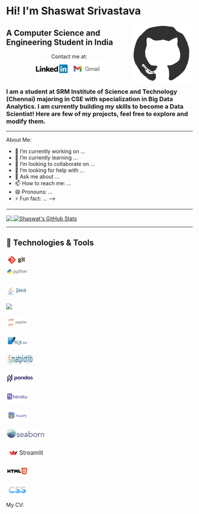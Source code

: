 # Hi! I'm Shaswat Srivastava
<img align="right" alt="GIF" height="160px" src="https://github.com/shaas1704/shaas1704/blob/main/Gifs%20and%20Icons/giphy.gif" />

## A Computer Science and Engineering Student in India

<p align='center'>
Contact me at: <br>
<a href="https://www.linkedin.com/in/shaswat-srivastava-03a67118b/"><img height="50" src="https://github.com/shaas1704/shaas1704/blob/main/Gifs%20and%20Icons/linkedin2.jpg"></a>
<a href="mailto:shaswatsrivastava1704@gmail.com"><img height="50" src="https://github.com/shaas1704/shaas1704/blob/main/Gifs%20and%20Icons/gmail2.png"></a>
</p>


### I am a student at SRM Institute of Science and Technology (Chennai) majoring in CSE with specialization in Big Data Analytics. I am currently building my skills to become a Data Scientist! Here are few of my projects, feel free to explore and modify them.


  ---
About Me:

- 🔭 I’m currently working on ...
- 🌱 I’m currently learning ...
- 👯 I’m looking to collaborate on ...
- 🤔 I’m looking for help with ...
- 💬 Ask me about ...
- 📫 How to reach me: ...
- 😄 Pronouns: ...
- ⚡ Fun fact: ...
-->

 ---
 <a href="https://github.com/shaas1704/shaas1704">
  <img align="center" src="https://github-readme-stats.vercel.app/api/top-langs/?username=shaas1704&hide=java,html,tex&title_color=ffffff&text_color=c9cacc&icon_color=2bbc8a&bg_color=1d1f21" />
</a>
<a href="https://github.com/shaas1704/shaas1704">
  <img align="center" src="https://github-readme-stats.vercel.app/api?username=shaas1704&show_icons=true&line_height=27&count_private=true&title_color=ffffff&text_color=c9cacc&icon_color=2bbc8a&bg_color=1d1f21" alt="Shaswat's GitHub Stats" />
</a> 

 ---
 ## 🔧 Technologies & Tools
<code><img height="30" src="https://github.com/shaas1704/shaas1704/blob/main/Gifs%20and%20Icons/git.svg"></code>
  <code> <img height="30" src="https://github.com/shaas1704/shaas1704/blob/main/Gifs%20and%20Icons/python.svg"> </code>
  <code> <img height="30" src="https://github.com/shaas1704/shaas1704/blob/main/Gifs%20and%20Icons/java.svg"> </code>
  <code> <img height="30" src="https://upload.wikimedia.org/wikipedia/commons/7/7e/Spyder_logo.svg"> </code>
  <code> <img height="30" src="https://github.com/shaas1704/shaas1704/blob/main/Gifs%20and%20Icons/jupyter.svg"> </code>
  <code> <img height="30" src="https://github.com/shaas1704/shaas1704/blob/main/Gifs%20and%20Icons/sqlite.svg"> </code>
  <code> <img height="30" src="https://github.com/shaas1704/shaas1704/blob/main/Gifs%20and%20Icons/matplotlib.png" width='75'> </code>
  <code> <img height="30" src="https://github.com/shaas1704/shaas1704/blob/main/Gifs%20and%20Icons/pandas.png" width='75'> </code>
  <code> <img height="30" src="https://github.com/shaas1704/shaas1704/blob/main/Gifs%20and%20Icons/heroku.svg"> </code>
  <code> <img height="30" src="https://github.com/shaas1704/shaas1704/blob/main/Gifs%20and%20Icons/numpy.svg"> </code>
  <code> <img height="30" src="https://github.com/shaas1704/shaas1704/blob/main/Gifs%20and%20Icons/seaborn.svg"> </code>
  <code> <img height="30" src="https://github.com/shaas1704/shaas1704/blob/main/Gifs%20and%20Icons/streamlit.svg"> </code>
  <code> <img height="30" src="https://github.com/shaas1704/shaas1704/blob/main/Gifs%20and%20Icons/html5.svg"> </code>
  <code> <img height="30" src="https://github.com/shaas1704/shaas1704/blob/main/Gifs%20and%20Icons/css.svg"> </code>


<p align='left'>
My CV:
